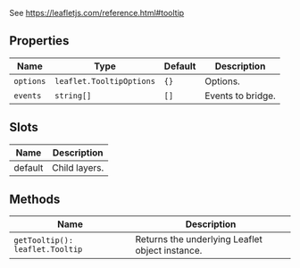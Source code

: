 See https://leafletjs.com/reference.html#tooltip

## Properties

| Name      | Type                     | Default | Description       |
|-----------|--------------------------|---------|-------------------|
| `options` | `leaflet.TooltipOptions` | `{}`    | Options.          |
| `events`  | `string[]`               | `[]`    | Events to bridge. |

## Slots

| Name    | Description   |
|---------|---------------|
| default | Child layers. |

## Methods

| Name                            | Description                                     |
|---------------------------------|-------------------------------------------------|
| `getTooltip(): leaflet.Tooltip` | Returns the underlying Leaflet object instance. |
